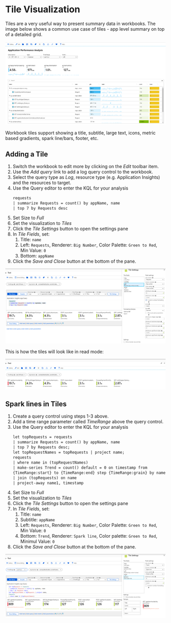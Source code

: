 # Tile Visualization

Tiles are a very useful way to present summary data in workbooks. The image below shows a common use case of tiles - app level summary on top of a detailed grid.  

![Image showing a tile visualization in workbooks](../Images/Tiles-Example.png)

Workbook tiles support showing a title, subtitle, large text, icons, metric based gradients, spark line/bars, footer, etc. 

## Adding a Tile
1. Switch the workbook to edit more by clicking on the _Edit_ toolbar item.
2. Use the _Add query_ link to add a log query control to the workbook. 
3. Select the query type as _Log_, resource type (e.g. Application Insights) and the resources to target.
4. Use the Query editor to enter the KQL for your analysis
    ```
    requests
    | summarize Requests = count() by appName, name
    | top 7 by Requests desc
    ```
5. Set Size to _Full_
6. Set the visualization to _Tiles_
7. Click the _Tile Settings_ button to open the settings pane
8. In _Tile Fields_, set:
    1. Title: `name`
    2. Left: `Requests`, Renderer: `Big Number`, Color Palette: `Green to Red`, Min Value: `0`
    3. Bottom: `appName`
8. Click the _Save and Close_ button at the bottom of the pane.

![Image showing the creation of a tile visualization in workbooks](../Images/Tiles-Create.png)

This is how the tiles will look like in read mode:

![Image showing a tile visualization in read mode](../Images/Tiles-ReadMode.png)

## Spark lines in Tiles
1. Create a query control using steps 1-3 above.
2. Add a time range parameter called _TimeRange_ above the query control.
3. Use the Query editor to enter the KQL for your analysis
    ```
    let topRequests = requests
    | summarize Requests = count() by appName, name
    | top 7 by Requests desc;
    let topRequestNames = topRequests | project name;
    requests
    | where name in (topRequestNames)
    | make-series Trend = count() default = 0 on timestamp from {TimeRange:start} to {TimeRange:end} step {TimeRange:grain} by name
    | join (topRequests) on name
    | project-away name1, timestamp
    ```
4. Set Size to _Full_
5. Set the visualization to _Tiles_
6. Click the _Tile Settings_ button to open the settings pane
7. In _Tile Fields_, set:
    1. Title: `name`
    2. Subtitle: `appName`
    3. Left: `Requests`, Renderer: `Big Number`, Color Palette: `Green to Red`, Min Value: `0`
    4. Bottom: `Trend`, Renderer: `Spark line`, Color palette: `Green to Red`, Minimul Value: `0`
8. Click the _Save and Close_ button at the bottom of the pane.

![Image showing the creation of a tile visualization with a sparkline](../Images/Tiles-Sparkline.png)
